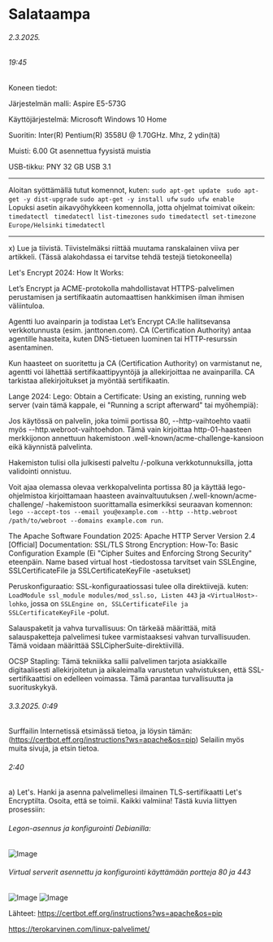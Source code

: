 Salataampa
===
###### 2.3.2025.
###### 19:45

Koneen tiedot: 

Järjestelmän malli: Aspire E5-573G

Käyttöjärjestelmä: Microsoft Windows 10 Home

Suoritin: Inter(R) Pentium(R) 3558U @ 1.70GHz. Mhz, 2 ydin(tä)

Muisti: 6.00 Gt asennettua fyysistä muistia

 USB-tikku: PNY 32 GB USB 3.1

-----
Aloitan syöttämällä tutut komennot, kuten: ```sudo apt-get update ``` ``` sudo apt-get -y dist-upgrade ``` ``` sudo apt-get -y install ufw ``` ```sudo ufw enable ```  
Lopuksi asetin aikavyöhykkeen komennolla, jotta ohjelmat toimivat oikein: ```timedatectl ``` ```timedatectl list-timezones``` ``` sudo timedatectl set-timezone Europe/Helsinki ```
```timedatectl ```

-----
x) Lue ja tiivistä. Tiivistelmäksi riittää muutama ranskalainen viiva per artikkeli. (Tässä alakohdassa ei tarvitse tehdä testejä tietokoneella)

Let's Encrypt 2024: How It Works:

Let’s Encrypt ja ACME-protokolla mahdollistavat HTTPS-palvelimen perustamisen ja sertifikaatin automaattisen hankkimisen ilman ihmisen väliintuloa.

 Agentti luo avainparin ja todistaa Let’s Encrypt CA:lle hallitsevansa verkkotunnusta (esim. janttonen.com). CA (Certification Authority) antaa agentille haasteita, kuten DNS-tietueen luominen tai HTTP-resurssin asentaminen.
 
 Kun haasteet on suoritettu ja CA (Certification Authority) on varmistanut ne, agentti voi lähettää sertifikaattipyyntöjä ja allekirjoittaa ne avainparilla. CA tarkistaa allekirjoitukset ja myöntää sertifikaatin.

Lange 2024: Lego: Obtain a Certificate: Using an existing, running web server (vain tämä kappale, ei "Running a script afterward" tai myöhempiä):

Jos käytössä on palvelin, joka toimii portissa 80, --http-vaihtoehto vaatii myös --http.webroot-vaihtoehdon. Tämä vain kirjoittaa http-01-haasteen merkkijonon annettuun hakemistoon .well-known/acme-challenge-kansioon eikä käynnistä palvelinta.

Hakemiston tulisi olla julkisesti palveltu /-polkuna verkkotunnuksilla, jotta validointi onnistuu.

Voit ajaa olemassa olevaa verkkopalvelinta portissa 80 ja käyttää lego-ohjelmistoa kirjoittamaan haasteen avainvaltuutuksen <webroot dir>/.well-known/acme-challenge/ -hakemistoon suorittamalla esimerkiksi seuraavan komennon: ```lego --accept-tos --email you@example.com --http --http.webroot /path/to/webroot --domains example.com run```.

The Apache Software Foundation 2025: Apache HTTP Server Version 2.4 [Official] Documentation: SSL/TLS Strong Encryption: How-To: Basic Configuration Example (Ei "Cipher Suites and Enforcing Strong Security" eteenpäin. Name based virtual host -tiedostossa tarvitset vain SSLEngine, SSLCertificateFile ja SSLCertificateKeyFile -asetukset)

Peruskonfiguraatio: SSL-konfiguraatiossasi tulee olla direktiivejä. kuten: ```LoadModule ssl_module modules/mod_ssl.so, Listen 443``` ja ```<VirtualHost>-lohko```, jossa on ```SSLEngine on, SSLCertificateFile ja SSLCertificateKeyFile``` -polut.

Salauspaketit ja vahva turvallisuus: On tärkeää määrittää, mitä salauspaketteja palvelimesi tukee varmistaaksesi vahvan turvallisuuden. Tämä voidaan määrittää SSLCipherSuite-direktiivillä.

OCSP Stapling: Tämä tekniikka sallii palvelimen tarjota asiakkaille digitaalisesti allekirjoitetun ja aikaleimalla varustetun vahvistuksen, että SSL-sertifikaattisi on edelleen voimassa. Tämä parantaa turvallisuutta ja suorituskykyä.

###### 3.3.2025. 0:49

Surffailin Internetissä etsimässä tietoa, ja löysin tämän: (https://certbot.eff.org/instructions?ws=apache&os=pip)
Selailin myös muita sivuja, ja etsin tietoa.

###### 2:40 
a) Let's. Hanki ja asenna palvelimellesi ilmainen TLS-sertifikaatti Let's Encryptilta. Osoita, että se toimii.
Kaikki valmiina! Tästä kuvia liittyen prosessiin:

###### Legon-asennus ja konfigurointi Debianilla:
![Image](https://github.com/user-attachments/assets/b4883790-711b-42a0-ad5e-47a2f5711427)
###### Virtual serverit asennettu ja konfigurointi käyttämään portteja 80 ja 443
![Image](https://github.com/user-attachments/assets/9d3274a1-c854-4c25-9d2e-71c08f076638)
![Image](https://github.com/user-attachments/assets/56104fab-9e6b-45cc-b734-41d5c6ca56d8)



Lähteet: 
https://certbot.eff.org/instructions?ws=apache&os=pip 

https://terokarvinen.com/linux-palvelimet/
